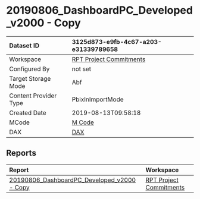 



# 20190806_DashboardPC_Developed_v2000 - Copy

|Dataset ID|3125d873-e9fb-4c67-a203-e31339789658|
| :--- | :--- |
|Workspace|[RPT Project Commitments](../Workspaces/RPT-Project-Commitments.md)|
|Configured By|not set|
|Target Storage Mode|Abf|
|Content Provider Type|PbixInImportMode|
|Created Date|2019-08-13T09:58:18|
|MCode|[M Code](./20190806_DashboardPC_Developed_v2000---Copy/mcode.md)|
|DAX|[DAX](./20190806_DashboardPC_Developed_v2000---Copy/dax.md)|

## Reports

|Report|Workspace|
| :--- | :--- |
|[20190806_DashboardPC_Developed_v2000 - Copy](../Reports/20190806_DashboardPC_Developed_v2000---Copy.md)|[RPT Project Commitments](../Workspaces/RPT-Project-Commitments.md)|
